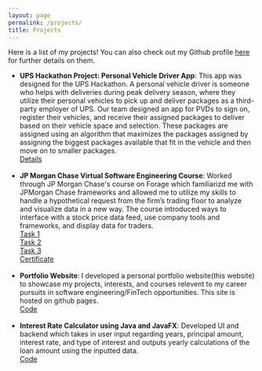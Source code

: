 ```yaml
---
layout: page
permalink: /projects/
title: Projects
---
```


Here is a list of my projects! You can also check out my Github profile <a href="https://github.com/RithvinK">here</a> for further details on them.

<ul>
	<li>
		<b>UPS Hackathon Project: Personal Vehicle Driver App</b>: This app was designed for the UPS Hackathon. A personal vehicle driver is someone who helps with deliveries during peak delivery season, where they utilize their personal vehicles to pick up and deliver packages as a third-party employer of UPS. Our team designed an app for PVDs to sign on, register their vehicles, and receive their assigned packages to deliver based on their vehicle space and selection. These packages are assigned using an algorithm that maximizes the packages assigned by assigning the biggest packages available that fit in the vehicle and then move on to smaller packages. <br>
		<a href="https://github.com/RithvinK/UPS-Hackathon-Project"><div class="color-button">Details</div></a>
	</li><br>
	<li>
		<b>JP Morgan Chase Virtual Software Engineering Course</b>: Worked through JP Morgan Chase's course on Forage which familiarizd me with JPMorgan Chase frameworks and allowed me to utilize my skills to handle a hypothetical request from the firm’s trading floor to analyze and visualize data in a new way. The course introduced ways to interface with a stock price data feed, use company tools and frameworks, and display data for traders.<br>
		<a href="https://github.com/thearyanmittal/the-tank/tree/main/demo"><div class="color-button">Task 1</div><a>
		<a href="https://github.com/thearyanmittal/the-tank/tree/main/demo"><div class="color-button">Task 2</div><a>
		<a href="https://github.com/thearyanmittal/the-tank/tree/main/demo"><div class="color-button">Task 3</div><a>
		<a href="https://github.com/thearyanmittal/the-tank"><div class="color-button">Certificate</div></a>
	</li><br>
	<li>
		<b>Portfolio Website</b>: I developed a personal portfolio website(this website) to showcase my projects, interests, and courses relevent to my career pursuits in software engineering/FinTech opportunities. This site is hosted on github pages.<br>
		<a href="https://github.com/thearyanmittal/news-aggregator"><div class="color-button">Code</div></a>
	</li><br>
	<li>
		<b>Interest Rate Calculator using Java and JavaFX</b>: Developed UI and backend which takes in user input regarding years, principal amount, interest rate, and type of interest and outputs yearly calculations of the loan amount using the inputted data. <br>
		<a href="https://github.com/thearyanmittal/facial-recognition"><div class="color-button">Code</div></a>

